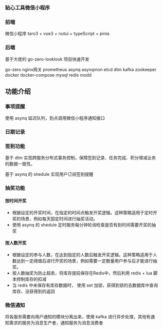 ### 贴心工具微信小程序

### 前端
微信小程序 taro3 + vue3 + nutui + typeScript + pinia

### 后端
基于大佬的 go-zero-looklook 项目快速开发

go-zero
nginx网关
prometheus
asynq
asynqmon
etcd
dtm
kafka
zookeeper
docker
docker-compose
mysql
redis
modd

## 功能介绍
### 事项提醒
使用 asynq 延迟队列，到点调用微信小程序通知接口

### 日期记录 

### 签到功能
基于 dtm 实现跨服务分布式事务控制，保障签到记录、任务完成、积分增减业务的数据一致性。

基于 asynq 的 shedule 实现用户订阅签到提醒

### 抽奖功能
#### 按时间开奖
- 根据设定的开奖时间，在指定的时间点触发开奖逻辑。这种策略适用于定时开奖的场景，例如每天固定时间进行抽奖活动。
- 使用 asynq 的 shedule 定时服务每分钟轮询检查是否有到时间需要开奖的抽奖

#### 按人数开奖
- 根据设定的参与人数，在达到指定的人数后触发开奖逻辑。这种策略适用于人数达到一定阈值后进行开奖的场景，例如需要一定数量用户参与后才能进行抽奖。
- 按人数抽奖为防止超卖，将库存提前保存在Redis中，然后利用 redis + lua 脚本控制库存的扣减
- 当 redis 中未保存有库存数据时， 使用 set 加锁，获得到锁的去数据库中查询库存，没获得到的返回

### 微信通知
将各服务需要向用户通知的模块分离出来，使用 kafka 进行异步处理，其他有通知需求的服务为消息生产者，通知服务为消息消费者
